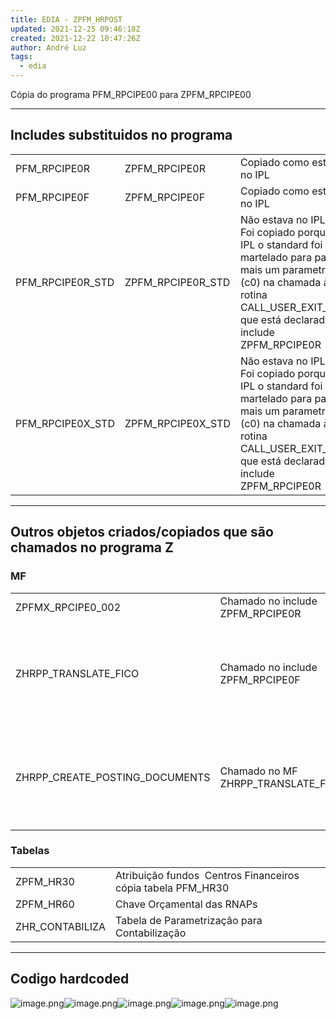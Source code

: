 ```yaml
---
title: EDIA - ZPFM_HRPOST
updated: 2021-12-25 09:46:18Z
created: 2021-12-22 10:47:26Z
author: André Luz
tags:
  - edia
---
```


Cópia do programa PFM_RPCIPE00 para ZPFM_RPCIPE00

* * *

## Includes substituidos no programa

|     |     |     |
| --- | --- | --- |
| PFM_RPCIPE0R | ZPFM_RPCIPE0R | Copiado como estava no IPL |
| PFM_RPCIPE0F | ZPFM_RPCIPE0F | Copiado como estava no IPL |
| PFM_RPCIPE0R_STD | ZPFM_RPCIPE0R_STD | Não estava no IPL - Foi copiado porque no IPL o standard foi martelado para passar mais um parametro (c0) na chamada à rotina CALL_USER_EXIT_FILL que está declarada no include ZPFM_RPCIPE0R |
| PFM_RPCIPE0X_STD | ZPFM_RPCIPE0X_STD | Não estava no IPL - Foi copiado porque no IPL o standard foi martelado para passar mais um parametro (c0) na chamada à rotina CALL_USER_EXIT_FILL que está declarada no include ZPFM_RPCIPE0R |

* * *

## Outros objetos criados/copiados que são chamados no programa Z

### MF

|     |     |     |
| --- | --- | --- |
| ZPFMX_RPCIPE0_002 | Chamado no include ZPFM_RPCIPE0R | Valida cabimento |
| ZHRPP_TRANSLATE_FICO | Chamado no include ZPFM_RPCIPE0F | "Transferir FI / CO: converter material de lançamento de RH em documentos RWIN" |
| ZHRPP_CREATE_POSTING_DOCUMENTS | Chamado no MF ZHRPP_TRANSLATE_FICO | Faz o mesmo do standard mas no final insere registos na tabela PPDIT |

### Tabelas

|     |     |
| --- | --- |
| ZPFM_HR30 | Atribuição fundos  Centros Financeiros cópia tabela PFM_HR30 |
| ZPFM_HR60 | Chave Orçamental das RNAPs |
| ZHR_CONTABILIZA | Tabela de Parametrização para Contabilização |

* * *

## Codigo hardcoded

![image.png](image-52.png)![image.png](image-51.png)![image.png](image-54.png)![image.png](image-53.png)![image.png](image-50.png)